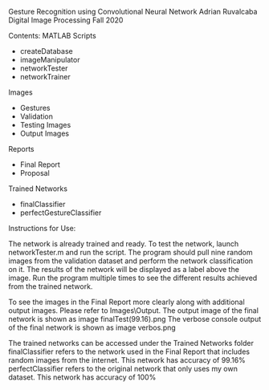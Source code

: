 Gesture Recognition using Convolutional Neural Network
Adrian Ruvalcaba
Digital Image Processing
Fall 2020

Contents:
MATLAB Scripts
- createDatabase
- imageManipulator
- networkTester
- networkTrainer

Images
- Gestures
- Validation
- Testing Images
- Output Images

Reports
- Final Report
- Proposal

Trained Networks
- finalClassifier
- perfectGestureClassifier


Instructions for Use:

The network is already trained and ready. To test the network, launch networkTester.m and run the script.
The program should pull nine random images from the validation dataset and perform the network classification on it.
The results of the network will be displayed as a label above the image.
Run the program multiple times to see the different results achieved from the trained network.

To see the images in the Final Report more clearly along with additional output images. Please refer to Images\Output.
The output image of the final network is shown as image finalTest(99.16).png 
The verbose console output of the final network is shown as image verbos.png

The trained networks can be accessed under the Trained Networks folder
finalClassifier refers to the network used in the Final Report that includes random images from the internet. This network has accuracy of 99.16%
perfectClassifier refers to the original network that only uses my own dataset. This network has accuracy of 100%